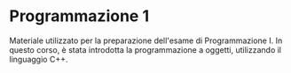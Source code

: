 # Programmazione 1
Materiale utilizzato per la preparazione dell'esame di Programmazione I. In questo corso, è stata introdotta la programmazione a oggetti, utilizzando il linguaggio C++.
